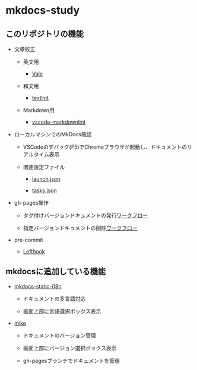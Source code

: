# mkdocs-study

## このリポジトリの機能

- 文章校正

  - 英文用

    - [Vale](https://vale.sh/)

  - 和文用

    - [textlint](https://textlint.org/)

  - Markdown用

    - [vscode-markdownlint](https://github.com/DavidAnson/vscode-markdownlint)

- ローカルマシンでのMkDocs確認

  - VSCodeのデバッグ(F5)でChromeブラウザが起動し、ドキュメントのリアルタイム表示

  - 関連設定ファイル

    - [launch.json](.vscode/launch.json)

    - [tasks.json](.vscode/tasks.json)

- gh-pages操作

  - タグ付けバージョンドキュメントの発行[ワークフロー](.github/workflows/build-mkdocs.yaml)

  - 指定バージョンドキュメントの削除[ワークフロー](.github/workflows/delete-mkdocs.yaml)

- pre-commit

  - [Lefthook](https://lefthook.dev/)

## mkdocsに追加している機能

- [mkdocs-static-i18n](https://github.com/ultrabug/mkdocs-static-i18n)

  - ドキュメントの多言語対応

  - 画面上部に言語選択ボックス表示

- [mike](https://github.com/jimporter/mike)

  - ドキュメントのバージョン管理

  - 画面上部にバージョン選択ボックス表示

  - gh-pagesブランチでドキュメントを管理
